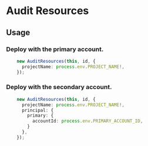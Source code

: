 # Audit Resources

## Usage

### Deploy with the primary account.

```typescript
    new AuditResources(this, id, {
      projectName: process.env.PROJECT_NAME!,
    });
```

### Deploy with the secondary account.

```typescript
    new AuditResources(this, id, {
      projectName: process.env.PROJECT_NAME!,
      principal: {
        primary: {
          accountId: process.env.PRIMARY_ACCOUNT_ID,
        }
      },
    });
```
